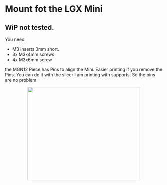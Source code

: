 # Mount fot the LGX Mini
## WiP not tested.


You need

* M3 Inserts 3mm short.
* 3x M3x4mm screws
* 4x M3x6mm screw


the MGN12 Piece has Pins to align the Mini. Easier printing if you remove the Pins. You can do it with the slicer
I am printing with supports. So the pins are no problem

<p align="center">
  <img width="360" height="300" src="https://github.com/P-C-R/contrib-extras/raw/LGX_mini/docs/extruders/LGX_mini/LGX_mini_eva.png">
</p>


